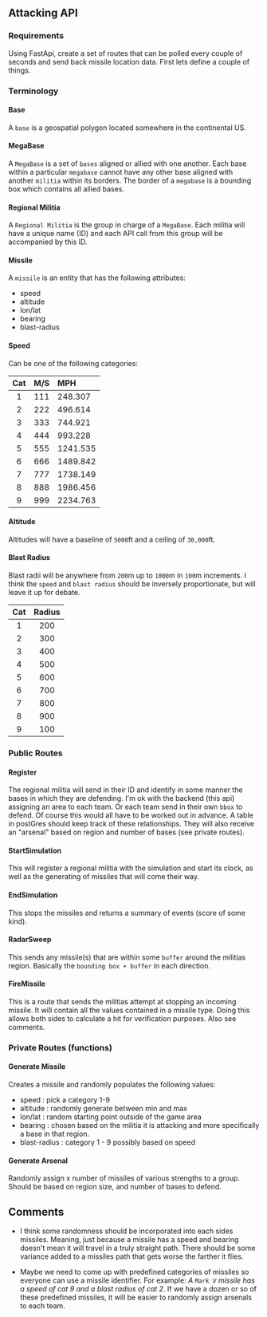 ## Attacking API


### Requirements

Using FastApi, create a set of routes that can be polled every couple of seconds and send back missile location data. First lets define a couple of things.

### Terminology

#### Base

A `base` is a geospatial polygon located somewhere in the continental US. 

#### MegaBase

A `MegaBase` is a set of `bases` aligned or allied with one another.  Each base within a particular `megabase` cannot have any other base aligned with another `militia` within its borders. The border of a `megabase` is a bounding box which contains all allied bases.

#### Regional Militia

A `Regional Militia` is the group in charge of a `MegaBase`. Each militia will have a unique name (ID) and each API call from this group will be accompanied by this ID.

#### Missile

A `missile` is an entity that has the following attributes:
- speed
- altitude
- lon/lat
- bearing
- blast-radius 

#### Speed 

Can be one of the following categories:

|  Cat  |  M/S  | MPH      |
| :---: | :---: | :------- |
|   1   |  111  | 248.307  |
|   2   |  222  | 496.614  |
|   3   |  333  | 744.921  |
|   4   |  444  | 993.228  |
|   5   |  555  | 1241.535 |
|   6   |  666  | 1489.842 |
|   7   |  777  | 1738.149 |
|   8   |  888  | 1986.456 |
|   9   |  999  | 2234.763 |

#### Altitude

Altitudes will have a baseline of `5000`ft and a ceiling of `30,000`ft. 

#### Blast Radius

Blast radii will be anywhere from `200`m up to `1000`m in `100`m increments. I think the `speed` and `blast radius` should be inversely proportionate, but will leave it up for debate.

|  Cat  | Radius |
| :---: | :----: |
|   1   |  200   |
|   2   |  300   |
|   3   |  400   |
|   4   |  500   |
|   5   |  600   |
|   6   |  700   |
|   7   |  800   |
|   8   |  900   |
|   9   |  100   |

### Public Routes 

#### Register

The regional militia will send in their ID and identify in some manner the bases in which they are defending. I'm ok with the backend (this api) assigning an area to each team. Or each team send in their own `bbox` to defend. Of course this would all have to be worked out in advance. A table in postGres should keep track of these relationships. They will also receive an "arsenal" based on region and number of bases (see private routes).

#### StartSimulation

This will register a regional militia with the simulation and start its clock, as well as the generating of missiles that will come their way. 


#### EndSimulation

This stops the missiles and returns a summary of events (score of some kind).

#### RadarSweep

This sends any missile(s) that are within some `buffer`  around the militias region. Basically the `bounding box + buffer` in each direction.

#### FireMissile

This is a route that sends the militias attempt at stopping an incoming missile. It will contain all the values contained in a missile type. Doing this allows both sides to calculate a hit for verification purposes. Also see comments. 

### Private Routes (functions)

#### Generate Missile

Creates a missile and randomly populates the following values:

- speed : pick a category 1-9
- altitude : randomly generate between min and max
- lon/lat  : random starting point outside of the game area
- bearing  : chosen based on the militia it is attacking and more specifically a base in that region. 
- blast-radius : category 1 - 9 possibly based on speed 

#### Generate Arsenal

Randomly assign x number of missiles of various strengths to a group. Should be based on region size, and number of bases to defend.

## Comments

- I think some randomness should be incorporated into each sides missiles. Meaning, just because a missile has a speed and bearing doesn't mean it will travel in a truly straight path. There should be some variance added to a missiles path that gets worse the farther it flies. 

- Maybe we need to come up with predefined categories of missiles so everyone can use a missile identifier. For example: *A `Mark V` missile has a speed of cat 9 and a blast radius of cat 2*. If we have a dozen or so of these predefined missiles, it will be easier to randomly assign arsenals to each team. 